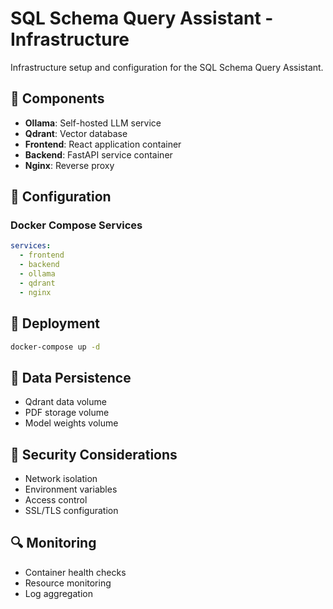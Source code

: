 # SQL Schema Query Assistant - Infrastructure

Infrastructure setup and configuration for the SQL Schema Query Assistant.

## 🎯 Components

- **Ollama**: Self-hosted LLM service
- **Qdrant**: Vector database
- **Frontend**: React application container
- **Backend**: FastAPI service container
- **Nginx**: Reverse proxy

## 🔧 Configuration

### Docker Compose Services

```yaml
services:
  - frontend
  - backend
  - ollama
  - qdrant
  - nginx
```

## 🚀 Deployment

```bash
docker-compose up -d
```

## 💾 Data Persistence

- Qdrant data volume
- PDF storage volume
- Model weights volume

## 🔐 Security Considerations

- Network isolation
- Environment variables
- Access control
- SSL/TLS configuration

## 🔍 Monitoring

- Container health checks
- Resource monitoring
- Log aggregation
